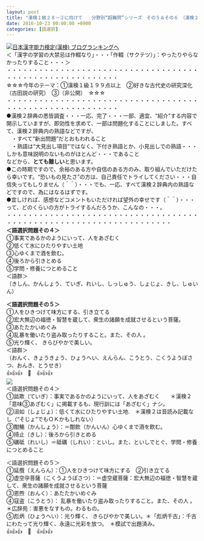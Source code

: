 ```yaml
---
layout: post
title: "漢検１級２８－②に向けて　　分野別“超難問”シリーズ　その５＆その６　（漢検２準拠）"
date: 2016-10-23 00:00:00 +0900
categories: [語選択]
---
```


[![](/syuusyuu9701/assets/images/漢検１級２８－②に向けて-分野別“超難問”シリーズ-その５＆その６-（漢検２準拠）-br_c_3028_1.gif)](http://blog.with2.net/link.php?1659096:3028 "日本漢字能力検定(漢検) ブログランキングへ")[日本漢字能力検定(漢検) ブログランキングへ](http://blog.with2.net/link.php?1659096:3028)  
＜「漢字の学習の大禁忌は作輟なり」・・・「作輟（サクテツ）」：やったりやらなかったりすること・・・＞  
・・・・・・・・・・・・・・・・・・・・・・・・・・・・・・・・・・・・・・・・・・・・・・・・・・・・・・・・・  
☆☆☆今年のテーマ：①漢検１級１９９点以上　②好きな古代史の研究深化（古田説の研究）　③（非公開）　☆☆☆　　  
・・・・・・・・・・・・・・・・・・・・・・・・・・・・・・・・・・・・・・・・・・・・・・・・・・・・・・・・・  
●漢検２辞典の悉皆調査・・・一応、完了・・・一部、適宜、“紹介”する内容で開示していますが、即効性を求めて、一部は問題化することにしました。すべて、漢検２辞典内の熟語などですが、  
　・すべて“新出問題”だとおもわれること　  
　・熟語は“大見出し項目”ではなく、下付き熟語とか、小見出しでの熟語・・・しかも意味説明のないものがほとんど・・・であること  
などから、**とても難しい**と思います。  
●この時期ですので、余裕のある方や自信のある方のみ、取り組んでいただけたら幸いです。“恐いもの見たさ”の方は、自己責任でトライしてください・・・自信失ってもしりません（＾＾）・・・でも、一応、すべて漢検２辞典内の熟語などですので、為にはなるはずです。  
●宜しければ、感想などコメントもいただければ望外の幸せです（＾＾）・・・って、どのくらいの方がトライするんだろうか、こんなの・・・。  
・・・・・・・・・・・・・・・・・・・・・・・・・・・・・・・・・・・・・・・・・・・・・・・・・・・・・・・・・・・・・・・・・・・  
**＜語選択問題その４＞**  
①事実であるかのようにいって、人をあざむく  
②低くて水にひたりやすい土地  
③心ゆくまで酒を飲む。  
④後ろから引きとめる  
⑤学問・修養につとめること  
＜語群＞  
（きしん、かんしょう、ていぎ、れいし、しっしゅう、しょじょ、きし、しゅいん）  
  
**＜語選択問題その５＞**  
①人をひきつけて味方にする、引き立てる  
②宏大無辺の福徳・智慧を蔵して、衆生の諸願を成就させるという菩薩。  
③あたたかいめぐみ  
④乱暴を働いたり盗み取ったりすること。また、その人 。  
⑤光り輝く、 きらびやかで美しい。  
＜語群＞  
（おんく、きょうきょう、ひょうへい、えんらん、こうとう、こくうようぼさつ、おんき、とうせき）  
👍👍👍　🐒　👍👍👍  
![](/syuusyuu9701/assets/images/漢検１級２８－②に向けて-分野別“超難問”シリーズ-その５＆その６-（漢検２準拠）-2d433dfa871351592207152edc880dc9.jpg)  
＜語選択問題その４＞  
①詆欺（ていぎ）：事実であるかのようにいって、人をあざむく　　＊漢検２「意味③あざむく」に掲載するも、現行訓には「あざむく」ナシ。  
②沮如（しょじょ）：低くて水にひたりやすい土地.　＊漢検２は音読み記載なし（“そじょ”でもＯＫかもしれない）  
③酣觴（かんしょう）：＝酣飲（かんいん）心ゆくまで酒を飲む。  
④掎止（きし）：後ろから引きとめる  
⑤礪砥（れいし）＝砥礪（しれい）：といし。また、といしでとぐ、学問・修養につとめること  
  
＜語選択問題その５＞  
①延攬（えんらん）：①人をひきつけて味方にする　②引き立てる  
②虚空孕菩薩（こくうようぼさつ）：＝虚空蔵菩薩：宏大無辺の福徳・智慧を蔵して、衆生の諸願を成就させるという菩薩  
③恩煦（おんく）：あたたかいめぐみ  
④寇盗（こうとう）： 乱暴を働いたり盗み取ったりすること。また、その人 。＊広辞苑：害悪をなすもの。わるもの。  
⑤彪炳（ひょうへい）：光り輝く、 きらびやかで美しい。＊「彪炳千古」：千古にわたって光り輝く、永遠に光彩を放つ。　＊模試で出題済み。  
👍👍👍　🐒　👍👍👍  